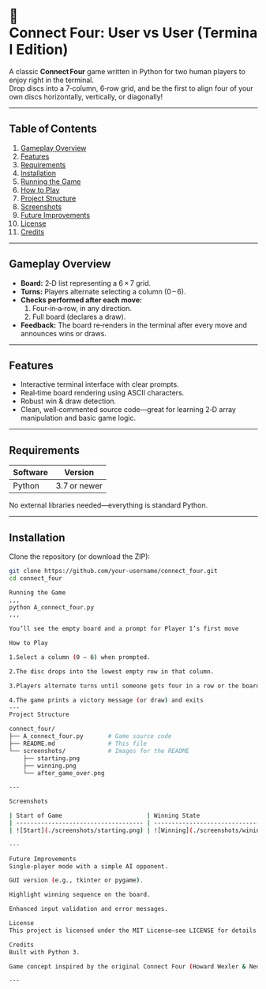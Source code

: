 # 🎯 Connect Four: User vs User (Terminal Edition)

A classic **Connect Four** game written in Python for two human players to enjoy right in the terminal.  
Drop discs into a 7‑column, 6‑row grid, and be the first to align four of your own discs horizontally, vertically, or diagonally!

---

## Table of Contents
1. [Gameplay Overview](#gameplay-overview)  
2. [Features](#features)  
3. [Requirements](#requirements)  
4. [Installation](#installation)  
5. [Running the Game](#running-the-game)  
6. [How to Play](#how-to-play)  
7. [Project Structure](#project-structure)  
8. [Screenshots](#screenshots)  
9. [Future Improvements](#future-improvements)  
10. [License](#license)  
11. [Credits](#credits)  

---

## Gameplay Overview
- **Board:** 2‑D list representing a 6 × 7 grid.  
- **Turns:** Players alternate selecting a column (0 – 6).  
- **Checks performed after each move:**  
  1. Four‑in‑a‑row, in any direction.  
  2. Full board (declares a draw).  
- **Feedback:** The board re‑renders in the terminal after every move and announces wins or draws.

---

## Features
- Interactive terminal interface with clear prompts.  
- Real‑time board rendering using ASCII characters.  
- Robust win & draw detection.  
- Clean, well‑commented source code—great for learning 2‑D array manipulation and basic game logic.

---

## Requirements
| Software | Version |
|----------|---------|
| Python   | 3.7 or newer |

No external libraries needed—everything is standard Python.

---

## Installation
Clone the repository (or download the ZIP):

```bash
git clone https://github.com/your‑username/connect_four.git
cd connect_four

Running the Game
,,,
python A_connect_four.py
,,,

You’ll see the empty board and a prompt for Player 1’s first move

How to Play

1.Select a column (0 – 6) when prompted.

2.The disc drops into the lowest empty row in that column.

3.Players alternate turns until someone gets four in a row or the board is full.

4.The game prints a victory message (or draw) and exits
---
Project Structure

connect_four/
├── A_connect_four.py       # Game source code
├── README.md               # This file
└── screenshots/            # Images for the README
    ├── starting.png
    ├── winning.png
    └── after_game_over.png

---

Screenshots

| Start of Game                        | Winning State                         | After Game Over                                 |
| ------------------------------------ | ------------------------------------- | ----------------------------------------------- |
| ![Start](./screenshots/starting.png) | ![Winning](./screenshots/wining.png) | ![Game Over](./screenshots/after%20game%20over.png) |

---

Future Improvements
Single‑player mode with a simple AI opponent.

GUI version (e.g., tkinter or pygame).

Highlight winning sequence on the board.

Enhanced input validation and error messages.

License
This project is licensed under the MIT License—see LICENSE for details.

Credits
Built with Python 3.

Game concept inspired by the original Connect Four (Howard Wexler & Ned Strongin).

---